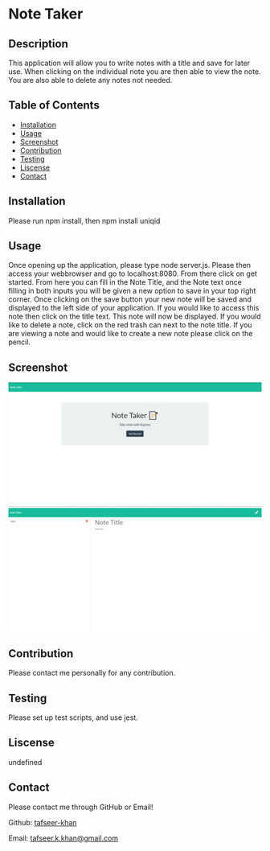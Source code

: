 # Note Taker

## Description
This application will allow you to write notes with a title and save for later use. When clicking on the individual note you are then able to view the note. You are also able to delete any notes not needed. 

## Table of Contents
- [Installation](#installation)
- [Usage](#usage)
- [Screenshot](#screenshot)
- [Contribution](#contribution)
- [Testing](#testing)
- [Liscense](#liscense)
- [Contact](#contact)

## Installation
Please run npm install, then npm install uniqid

## Usage 
Once opening up the application, please type node server.js. Please then access your webbrowser and go to localhost:8080. From there click on get started. From here you can fill in the Note Title, and the Note text once filling in both inputs you will be given a new option to save in your top right corner. Once clicking on the save button your new note will be saved and displayed to the left side of your application. If you would like to access this note then click on the title text. This note will now be displayed. If you would like to delete a note, click on the red trash can next to the note title. If you are viewing a note and would like to create a new note please click on the pencil.

## Screenshot
![projectScreenshot](https://github.com/tafseer-khan/Note_Taker/blob/main/Screenshots/Home%20Screenshot.png)
![projecttScreenshot2](https://github.com/tafseer-khan/Note_Taker/blob/main/Screenshots/Notes%20Screenshot.png)

## Contribution
Please contact me personally for any contribution.

## Testing 
Please set up test scripts, and use jest.

## Liscense
undefined

## Contact
Please contact me through GitHub or Email!


Github: [tafseer-khan](https://github.com/tafseer-khan)


Email: [tafseer.k.khan@gmail.com](mailto:tafseer.k.khan@gmail.com)
